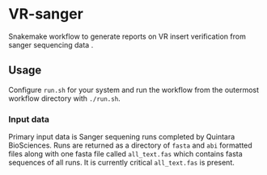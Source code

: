 # VR-sanger

Snakemake workflow to generate reports on VR insert verification from sanger sequencing data .

## Usage

Configure `run.sh` for your system and run the workflow from the outermost workflow directory with `./run.sh`. 

### Input data

Primary input data is Sanger sequening runs completed by Quintara BioSciences.
Runs are returned as a directory of `fasta` and `abi` formatted files along 
with one fasta file called `all_text.fas` which contains fasta sequences
of all runs. It is currently critical `all_text.fas` is present.

